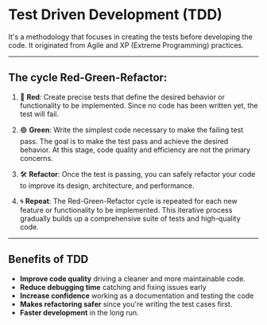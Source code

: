 # Test Driven Development (TDD)

It's a methodology that focuses in creating the tests before developing the code. It originated from Agile and XP (Extreme Programming) practices.

___

## The cycle Red-Green-Refactor:

1. 🔴 **Red**: Create precise tests that define the desired behavior or functionality to be implemented. Since no code has been written yet, the test will fail.

2. 🟢 **Green**: Write the simplest code necessary to make the failing test pass. The goal is to make the test pass and achieve the desired behavior. At this stage, code quality and efficiency are not the primary concerns.

3. 🛠️ **Refactor**: Once the test is passing, you can safely refactor your code to improve its design, architecture, and performance. 

4. 🌀 **Repeat**: The Red-Green-Refactor cycle is repeated for each new feature or functionality to be implemented. This iterative process gradually builds up a comprehensive suite of tests and high-quality code.

___

## Benefits of TDD

- **Improve code quality** driving a cleaner and more maintainable code.
- **Reduce debugging time** catching and fixing issues early
- **Increase confidence** working as a documentation and testing the code
- **Makes refactoring safer** since you're writing the test cases first.
- **Faster development** in the long run.